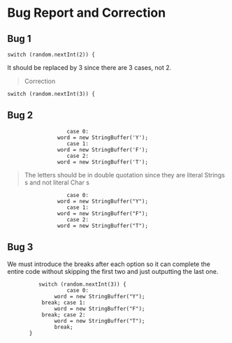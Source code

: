 # Bug Report and Correction

## Bug 1

``` 
switch (random.nextInt(2)) {
```
It should be replaced by 3 since there are 3 cases, not 2.

> Correction
```
switch (random.nextInt(3)) {
```
## Bug 2

```
                   case 0:
                word = new StringBuffer('Y');
                   case 1:
                word = new StringBuffer('F');
                   case 2:
                word = new StringBuffer('T');
``` 
                
> The letters should be in double quotation since they are literal Strings s and not literal Char s 

```
                   case 0:
                word = new StringBuffer("Y");
                   case 1:
                word = new StringBuffer("F");
                   case 2:
                word = new StringBuffer("T");
 ``` 
  ## Bug 3
  We must introduce the breaks after each option so it can complete the entire code without skipping the first two and just outputting the last one. 
  
 ``` 
           switch (random.nextInt(3)) {
                    case 0:
                word = new StringBuffer("Y");
            break; case 1:
                word = new StringBuffer("F");
            break; case 2:
                word = new StringBuffer("T");
                break;
        }
                
 ``` 
                
       
